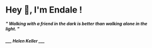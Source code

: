 <h1 title="head"> Hey 👋, I'm Endale !</h1>

**<h5><i>" Walking with a friend in the dark is better than walking alone in the light. "</i></h5>**

*<b>___ Helen Keller ___</b>*
